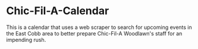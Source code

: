 # Chic-Fil-A-Calendar
This is a calendar that uses a web scraper to search for upcoming events in the East Cobb area to better prepare Chic-Fil-A Woodlawn's staff for an impending rush.
